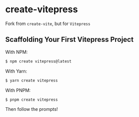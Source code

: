 # create-vitepress

Fork from `create-vite`, but for `Vitepress`

## Scaffolding Your First Vitepress Project

With NPM:

```bash
$ npm create vitepress@latest
```

With Yarn:

```bash
$ yarn create vitepress
```

With PNPM:

```bash
$ pnpm create vitepress
```

Then follow the prompts!
